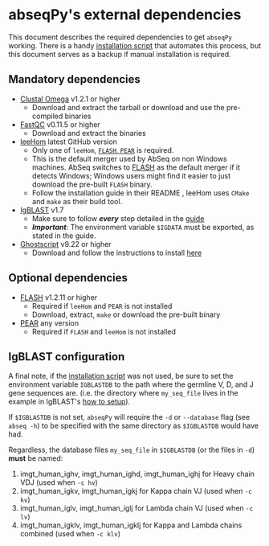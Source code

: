 # abseqPy's external dependencies

This document describes the required dependencies to get `abseqPy` working. There is a handy
[installation script](install_dependencies.py) that automates this process, but this document serves as a
backup if manual installation is required.

## Mandatory dependencies 
* [Clustal Omega](http://www.clustal.org/omega/) v1.2.1 or higher
    - Download and extract the tarball or download and use the pre-compiled binaries
* [FastQC](https://www.bioinformatics.babraham.ac.uk/projects/download.html#fastqc) v0.11.5 or higher
    - Download and extract the binaries
* [leeHom](https://github.com/grenaud/leeHom) latest GitHub version
    - Only one of `leeHom`, [`FLASH`, `PEAR`](#optional-dependencies) is required.
    - This is the default merger used by AbSeq on non Windows machines. AbSeq switches to [FLASH](#optional-dependencies) as
    the default merger if it detects Windows; Windows users might find it easier to just download the pre-built
    `FLASH` binary.
    - Follow the installation guide in their README , leeHom uses `CMake` and `make` as their build tool.
* [IgBLAST](https://ftp.ncbi.nih.gov/blast/executables/igblast/release/) v1.7
    - Make sure to follow **_every_** step detailed in the [guide](https://ncbi.github.io/igblast/cook/How-to-set-up.html)
    - **_Important_**: The environment variable `$IGDATA` must be exported, as stated in the guide.
* [Ghostscript](https://www.ghostscript.com/download/gsdnld.html) v9.22 or higher
    - Download and follow the instructions to install [here](https://www.ghostscript.com/doc/9.22/Install.htm)

## Optional dependencies
* [FLASH](https://sourceforge.net/projects/flashpage/files/) v1.2.11 or higher
    - Required if `leeHom` and `PEAR` is not installed
    - Download, extract, `make` or download the pre-built binary
* [PEAR](https://www.h-its.org/downloads/pear-academic/#release) any version
    - Required if `FLASH` and `leeHom` is not installed
    

## IgBLAST configuration

A final note, if the [installation script](install_dependencies.py) was not used, be sure to set the environment variable `IGBLASTDB` to
the path where the germline V, D, and J gene sequences are. (i.e. the directory where `my_seq_file` lives in the
example in IgBLAST's [how to setup](https://ncbi.github.io/igblast/cook/How-to-set-up.html)).

If `$IGBLASTDB` is not set, `abseqPy` will require the `-d` or `--database` flag (see `abseq -h`)
to be specified with the same directory as `$IGBLASTDB` would have had.

Regardless, the database files `my_seq_file` in `$IGBLASTDB`
(or the files in `-d`) __must__ be named:

1. imgt_human_ighv, imgt_human_ighd, imgt_human_ighj for Heavy chain VDJ (used when `-c hv`)
2. imgt_human_igkv, imgt_human_igkj for Kappa chain VJ (used when `-c kv`)
3. imgt_human_iglv, imgt_human_iglj for Lambda chain VJ (used when `-c lv`)
4. imgt_human_igklv, imgt_human_igklj for Kappa and Lambda chains combined (used when `-c klv`)
